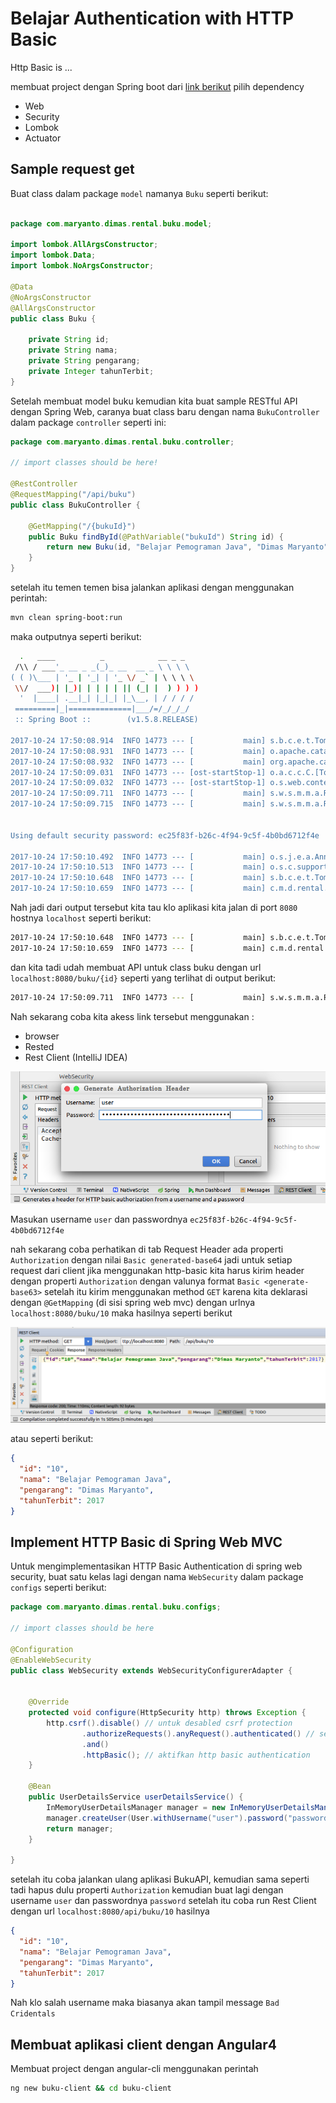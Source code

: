 # Belajar Authentication with HTTP Basic

Http Basic is ...


membuat project dengan Spring boot dari [link berikut](https://start.spring.io) pilih dependency

- Web
- Security
- Lombok
- Actuator

## Sample request get

Buat class dalam package `model` namanya `Buku` seperti berikut:

```java

package com.maryanto.dimas.rental.buku.model;

import lombok.AllArgsConstructor;
import lombok.Data;
import lombok.NoArgsConstructor;

@Data
@NoArgsConstructor
@AllArgsConstructor
public class Buku {

    private String id;
    private String nama;
    private String pengarang;
    private Integer tahunTerbit;
}
```

Setelah membuat model buku kemudian kita buat sample RESTful API dengan Spring Web, caranya buat class baru dengan nama `BukuController` dalam package `controller` seperti ini:

```java
package com.maryanto.dimas.rental.buku.controller;

// import classes should be here!

@RestController
@RequestMapping("/api/buku")
public class BukuController {

    @GetMapping("/{bukuId}")
    public Buku findById(@PathVariable("bukuId") String id) {
        return new Buku(id, "Belajar Pemograman Java", "Dimas Maryanto", 2017);
    }
}
``` 

setelah itu temen temen bisa jalankan aplikasi dengan menggunakan perintah:

```sh
mvn clean spring-boot:run
```

maka outputnya seperti berikut:

```sh
  .   ____          _            __ _ _
 /\\ / ___'_ __ _ _(_)_ __  __ _ \ \ \ \
( ( )\___ | '_ | '_| | '_ \/ _` | \ \ \ \
 \\/  ___)| |_)| | | | | || (_| |  ) ) ) )
  '  |____| .__|_| |_|_| |_\__, | / / / /
 =========|_|==============|___/=/_/_/_/
 :: Spring Boot ::        (v1.5.8.RELEASE)

2017-10-24 17:50:08.914  INFO 14773 --- [           main] s.b.c.e.t.TomcatEmbeddedServletContainer : Tomcat initialized with port(s): 8080 (http)
2017-10-24 17:50:08.931  INFO 14773 --- [           main] o.apache.catalina.core.StandardService   : Starting service [Tomcat]
2017-10-24 17:50:08.932  INFO 14773 --- [           main] org.apache.catalina.core.StandardEngine  : Starting Servlet Engine: Apache Tomcat/8.5.23
2017-10-24 17:50:09.031  INFO 14773 --- [ost-startStop-1] o.a.c.c.C.[Tomcat].[localhost].[/]       : Initializing Spring embedded WebApplicationContext
2017-10-24 17:50:09.032  INFO 14773 --- [ost-startStop-1] o.s.web.context.ContextLoader            : Root WebApplicationContext: initialization completed in 2963 ms
2017-10-24 17:50:09.711  INFO 14773 --- [           main] s.w.s.m.m.a.RequestMappingHandlerMapping : Mapped "{[/api/buku/{bukuId}],methods=[GET]}" onto public com.maryanto.dimas.rental.buku.model.Buku com.maryanto.dimas.rental.buku.controller.BukuController.findById(java.lang.String)
2017-10-24 17:50:09.715  INFO 14773 --- [           main] s.w.s.m.m.a.RequestMappingHandlerMapping : Mapped "{[/error],produces=[text/html]}" onto public org.springframework.web.servlet.ModelAndView org.springframework.boot.autoconfigure.web.BasicErrorController.errorHtml(javax.servlet.http.HttpServletRequest,javax.servlet.http.HttpServletResponse)


Using default security password: ec25f83f-b26c-4f94-9c5f-4b0bd6712f4e

2017-10-24 17:50:10.492  INFO 14773 --- [           main] o.s.j.e.a.AnnotationMBeanExporter        : Registering beans for JMX exposure on startup
2017-10-24 17:50:10.513  INFO 14773 --- [           main] o.s.c.support.DefaultLifecycleProcessor  : Starting beans in phase 0
2017-10-24 17:50:10.648  INFO 14773 --- [           main] s.b.c.e.t.TomcatEmbeddedServletContainer : Tomcat started on port(s): 8080 (http)
2017-10-24 17:50:10.659  INFO 14773 --- [           main] c.m.d.rental.buku.BukuApiApplication     : Started BukuApiApplication in 5.151 seconds (JVM running for 6.034)
```

Nah jadi dari output tersebut kita tau klo aplikasi kita jalan di port `8080` hostnya `localhost` seperti berikut:

```sh
2017-10-24 17:50:10.648  INFO 14773 --- [           main] s.b.c.e.t.TomcatEmbeddedServletContainer : Tomcat started on port(s): 8080 (http)
2017-10-24 17:50:10.659  INFO 14773 --- [           main] c.m.d.rental.buku.BukuApiApplication     : Started BukuApiApplication in 5.151 seconds (JVM running for 6.034)
```

dan kita tadi udah membuat API untuk class buku dengan url `localhost:8080/buku/{id}` seperti yang terlihat di output berikut:

```sh
2017-10-24 17:50:09.711  INFO 14773 --- [           main] s.w.s.m.m.a.RequestMappingHandlerMapping : Mapped "{[/api/buku/{bukuId}],methods=[GET]}" onto public com.maryanto.dimas.rental.buku.model.Buku com.maryanto.dimas.rental.buku.controller.BukuController.findById(java.lang.String)
```

Nah sekarang coba kita akess link tersebut menggunakan :

- browser
- Rested
- Rest Client (IntelliJ IDEA)

![Rest Client with auth](/docs/imgs/rest-auth.png)

Masukan username `user` dan passwordnya `ec25f83f-b26c-4f94-9c5f-4b0bd6712f4e`

nah sekarang coba perhatikan di tab Request Header ada properti `Authorization` dengan nilai `Basic generated-base64` jadi untuk setiap request dari client jika menggunakan http-basic kita harus kirim header dengan properti `Authorization` dengan valunya format `Basic <generate-base63>` setelah itu kirim menggunakan method `GET` karena kita deklarasi dengan `@GetMapping` (di sisi spring web mvc) dengan urlnya `localhost:8080/buku/10` maka hasilnya seperti berikut

![Rest client result](/docs/imgs/rest-client.png)

atau seperti berikut:

```json
{
  "id": "10",
  "nama": "Belajar Pemograman Java",
  "pengarang": "Dimas Maryanto",
  "tahunTerbit": 2017
}
```

## Implement HTTP Basic di Spring Web MVC

Untuk mengimplementasikan HTTP Basic Authentication di spring web security, buat satu kelas lagi dengan nama `WebSecurity` dalam package `configs` seperti berikut:

```java
package com.maryanto.dimas.rental.buku.configs;

// import classes should be here

@Configuration
@EnableWebSecurity
public class WebSecurity extends WebSecurityConfigurerAdapter {


    @Override
    protected void configure(HttpSecurity http) throws Exception {
        http.csrf().disable() // untuk desabled csrf protection
                .authorizeRequests().anyRequest().authenticated() // semua url harus login
                .and()
                .httpBasic(); // aktifkan http basic authentication
    }

    @Bean
    public UserDetailsService userDetailsService() {
        InMemoryUserDetailsManager manager = new InMemoryUserDetailsManager();
        manager.createUser(User.withUsername("user").password("password").roles("USER").build()); // membuat user dengan username `user` dan passwordnya `password`
        return manager;
    }

}
```

setelah itu coba jalankan ulang aplikasi BukuAPI, kemudian sama seperti tadi hapus dulu properti `Authorization` kemudian buat lagi dengan username `user` dan passwordnya `password` setelah itu coba run Rest Client dengan url `localhost:8080/api/buku/10` hasilnya 

```json
{
  "id": "10",
  "nama": "Belajar Pemograman Java",
  "pengarang": "Dimas Maryanto",
  "tahunTerbit": 2017
}
```

Nah klo salah username maka biasanya akan tampil message `Bad Cridentals`

## Membuat aplikasi client dengan Angular4

Membuat project dengan angular-cli menggunakan perintah

```sh
ng new buku-client && cd buku-client
```
